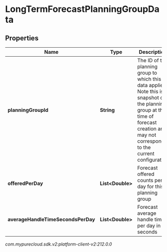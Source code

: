 # LongTermForecastPlanningGroupData


## Properties

| Name | Type | Description | Notes |
| ------------ | ------------- | ------------- | ------------- |
| **planningGroupId** | **String** | The ID of the planning group to which this data applies. Note this is a snapshot of the planning group at the time of forecast creation and may not correspond to the current configuration |  |
| **offeredPerDay** | **List&lt;Double&gt;** | Forecast offered counts per day for this planning group |  |
| **averageHandleTimeSecondsPerDay** | **List&lt;Double&gt;** | Forecast average handle time per day in seconds |  |




_com.mypurecloud.sdk.v2:platform-client-v2:212.0.0_
